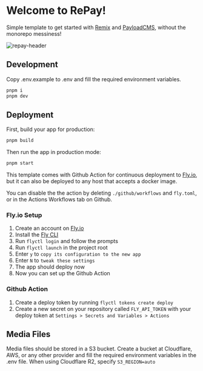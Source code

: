# Welcome to RePay!

Simple template to get started with [Remix](https://remix.run) and [PayloadCMS](https://payloadcms.com), without the monorepo messiness!

![repay-header](https://github.com/manawiki/repay/assets/84349818/9fc343c2-0c6f-4d2d-a603-c838f8d21156)

## Development

Copy .env.example to .env and fill the required environment variables.

```sh
pnpm i
pnpm dev
```

## Deployment

First, build your app for production:

```sh
pnpm build
```

Then run the app in production mode:

```sh
pnpm start
```

This template comes with Github Action for continuous deployment to [Fly.io](https://fly.io/docs/speedrun/), but it can also be deployed to any host that accepts a docker image.

You can disable the the action by deleting `./github/workflows` and `fly.toml`, or in the Actions Workflows tab on Github.

### Fly.io Setup

1. Create an account on [Fly.io](https://fly.io)
1. Install the [Fly CLI](https://fly.io/docs/getting-started/installing-flyctl/)
1. Run `flyctl login` and follow the prompts
1. Run `flyctl launch` in the project root
1. Enter `y` to `copy its configuration to the new app`
1. Enter `N` to `tweak these settings`
1. The app should deploy now
1. Now you can set up the Github Action

### Github Action

1. Create a deploy token by running `flyctl tokens create deploy`
1. Create a new secret on your repository called `FLY_API_TOKEN` with your deploy token at `Settings > Secrets and Variables > Actions`

## Media Files

Media files should be stored in a S3 bucket. Create a bucket at Cloudflare, AWS, or any other provider and fill the required environment variables in the .env file. When using Cloudflare R2, specify `S3_REGION=auto`

